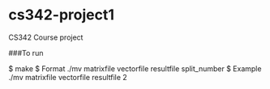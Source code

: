 # cs342-project1
CS342 Course project

###To run 

$ make
$ Format ./mv matrixfile vectorfile resultfile split_number
$ Example ./mv matrixfile vectorfile resultfile 2
